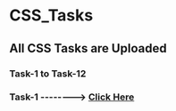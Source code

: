 # CSS_Tasks
## All CSS Tasks are Uploaded
### Task-1 to Task-12
### Task-1 --------> [Click Here](https://amit2908kumar.github.io/HTML_Tasks/Task-1.html)

